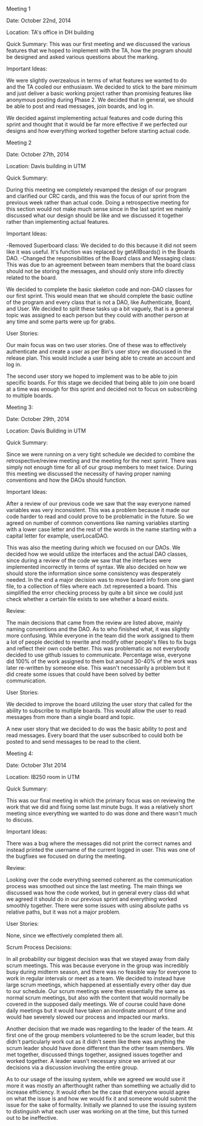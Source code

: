 Meeting 1

Date: October 22nd, 2014

Location: TA's office in DH building

Quick Summary: This was our first meeting and we discussed the various features that we hoped to implement with the TA, how the program should be designed and asked various questions about the marking. 

Important Ideas:

We were slightly overzealous in terms of what features we wanted to do and the TA cooled our enthusiasm. We decided to stick to the bare minimum and just deliver a basic working project rather than promising features like anonymous posting during Phase 2. We decided that in general, we should be able to post and read messages, join boards, and log in.

We decided against implementing actual features and code during this sprint and thought that it would be far more effective if we perfected our designs and how everything worked together before starting actual code. 

Meeting 2

Date: October 27th, 2014

Location: Davis building in UTM

Quick Summary: 

During this meeting we completely revamped the design of our program and clarified our CRC cards, and this was the focus of our sprint from the previous week rather than actual code. Doing a retrospective meeting for this section would not make much sense since in the last sprint we mainly discussed what our design should be like and we discussed it together rather than implementing actual features. 

Important Ideas:

-Removed Superboard class:
  We decided to do this because it did not seem like it was useful. It's function was replaced by getAllBoards() in the      Boards DAO.
-Changed the responsibilities of the Board class and Messaging class:
  This was due to an agreement between team members that the board class should not be storing the messages, and should only store info directly related to the board.

We decided to complete the basic skeleton code and non-DAO classes for our first sprint. This would mean that we should complete the basic outline of the program and every class that is not a DAO, like Authenticate, Board, and User. We decided to split these tasks up a bit vaguely, that is a general topic was assigned to each person but they could with another person at any time and some parts were up for grabs. 

User Stories:

Our main focus was on two user stories. One of these was to effectively authenticate and create a user as per Bin's user story we discussed in the release plan. This would include a user being able to create an account and log in. 

The second user story we hoped to implement was to be able to join specific boards. For this stage we decided that being able to join one board at a time was enough for this sprint and decided not to focus on subscribing to multiple boards.

Meeting 3: 

Date: October 29th, 2014

Location: Davis Building in UTM

Quick Summary:

Since we were running on a very tight schedule we decided to combine the retrospective/review meeting and the meeting for the next sprint. There was simply not enough time for all of our group members to meet twice. During this meeting we discussed the necessity of having proper naming conventions and how the DAOs should function. 

Important Ideas: 

  After a review of our previous code we saw that the way everyone named variables was very inconsistent. This was a problem because it made our code harder to read and could prove to be problematic in the future. So we agreed on number of common conventions like naming variables starting with a lower case letter and the rest of the words in the name starting with a capital letter for example, userLocalDAO. 
  
  This was also the meeting during which we focused on our DAOs. We decided how we would utilize the interfaces and the actual DAO classes, since during a review of the code we saw that the interfaces were implemented incorrectly in terms of syntax. We also decided on how we should store the information since some consistency was desperately needed. In the end a major decision was to move board info from one giant file, to a collection of files where each .txt represented a board. This simplified the error checking process by quite a bit since we could just check whether a certain file exists to see whether a board exists. 
  
Review:

  The main decisions that came from the review are listed above, mainly naming conventions and the DAO. As to who finished what, it was slightly more confusing. While everyone in the team did the work assigned to them a lot of people decided to rewrite and modify other people's files to fix bugs and reflect their own code better. This was problematic as not everybody decided to use github issues to communicate. Percentage wise, everyone did 100% of the work assigned to them but around 30-40% of the work was later re-written by someone else. This wasn't necessarily a problem but it did create some issues that could have been solved by better communication.
  
User Stories:

We decided to improve the board utilizing the user story that called for the ability to subscribe to multiple boards. This would allow the user to read messages from more than a single board and topic.

A new user story that we decided to do was the basic ability to post and read messages. Every board that the user subscribed to could both be posted to and send messages to be read to the client. 

Meeting 4:

Date: October 31st 2014

Location: IB250 room in UTM

Quick Summary:

This was our final meeting in which the primary focus was on reviewing the work that we did and fixing some last minute bugs. It was a relatively short meeting since everything we wanted to do was done and there wasn't much to discuss. 

Important Ideas:

There was a bug where the messages did not print the correct names and instead printed the username of the current logged in user. This was one of the bugfixes we focused on during the meeting.

Review:

Looking over the code everything seemed coherent as the communication process was smoothed out since the last meeting. The main things we discussed was how the code worked, but in general every class did what we agreed it should do in our previous sprint and everything worked smoothly together. There were some issues with using absolute paths vs relative paths, but it was not a major problem. 

User Stories: 

None, since we effectively completed them all. 



Scrum Process Decisions:

In all probability our biggest decision was that we stayed away from daily scrum meetings. This was because everyone in the group was incredibly busy during midterm season, and there was no feasible way for everyone to work in regular intervals or meet as a team. We decided to instead have large scrum meetings, which happened at essentially every other day due to our schedule. Our scrum meetings were then essentially the same as normal scrum meetings, but also with the content that would normally be covered in the supposed daily meetings. We of course could have done daily meetings but it would have taken an inordinate amount of time and would hae severely slowed our process and impacted our marks. 

Another decision that we made was regarding to the leader of the team. At first one of the group members volunteered to be the scrum leader, but this didn't particularly work out as it didn't seem like there was anything the scrum leader should have done different than the other team members. We met together, discussed things together, assigned issues together and worked together. A leader wasn't necessary since we arrived at our decisions via a discussion involving the entire group. 

As to our usage of the issuing system, while we agreed we would use it more it was mostly an afterthought rather than something we actually did to increase efficiency. It would often be the case that everyone would agree on what the issue is and how we would fix it and someone would submit the issue for the sake of formality. Initially we planned to use the issuing system to distinguish what each user was working on at the time, but this turned out to be ineffective. 

